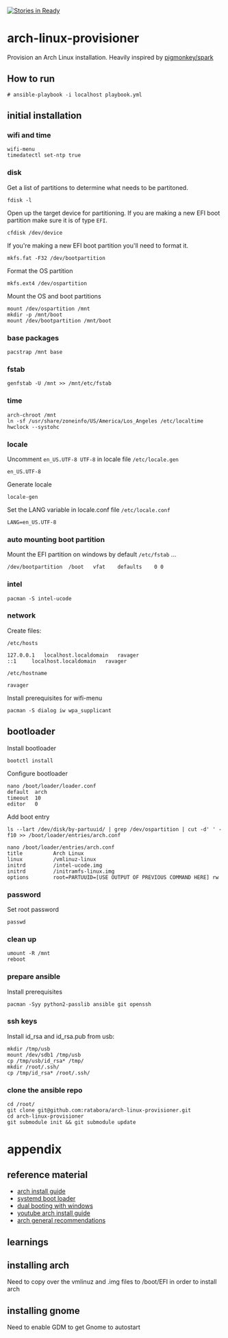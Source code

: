 [![Stories in Ready](https://badge.waffle.io/ratabora/arch-linux-provisioner.png?label=ready&title=Ready)](https://waffle.io/ratabora/arch-linux-provisioner?utm_source=badge)
# arch-linux-provisioner
Provision an Arch Linux installation. Heavily inspired by [pigmonkey/spark](https://github.com/pigmonkey/spark)

## How to run

```
# ansible-playbook -i localhost playbook.yml
```

## initial installation

### wifi and time
```
wifi-menu
timedatectl set-ntp true
```

### disk
Get a list of partitions to determine what needs to be partitoned.
```
fdisk -l
```

Open up the target device for partitioning. If you are making a new EFI boot partition make sure it is of type `EFI`.
```
cfdisk /dev/device
```

If you're making a new EFI boot partition you'll need to format it.
```
mkfs.fat -F32 /dev/bootpartition
```

Format the OS partition
```
mkfs.ext4 /dev/ospartition
```

Mount the OS and boot partitions
```
mount /dev/ospartition /mnt
mkdir -p /mnt/boot
mount /dev/bootpartition /mnt/boot
```

### base packages
```
pacstrap /mnt base
```

### fstab
```
genfstab -U /mnt >> /mnt/etc/fstab
```

### time
```
arch-chroot /mnt
ln -sf /usr/share/zoneinfo/US/America/Los_Angeles /etc/localtime
hwclock --systohc
```

### locale
Uncomment `en_US.UTF-8 UTF-8` in locale file
`/etc/locale.gen`
```
en_US.UTF-8
```

Generate locale
```
locale-gen
```

Set the LANG variable in locale.conf file
`/etc/locale.conf`
```
LANG=en_US.UTF-8
```

### auto mounting boot partition
Mount the EFI partition on windows by default
`/etc/fstab`
...
```
/dev/bootpartition	/boot	vfat	defaults	0 0
```

### intel
```
pacman -S intel-ucode
```

### network
Create files:

`/etc/hosts`

```
127.0.0.1	localhost.localdomain	ravager
::1		localhost.localdomain	ravager
```

`/etc/hostname`
```
ravager
```

Install prerequisites for wifi-menu
```
pacman -S dialog iw wpa_supplicant
```

## bootloader
Install bootloader
```
bootctl install
```

Configure bootloader
```
nano /boot/loader/loader.conf
default  arch
timeout  10
editor   0
```

Add boot entry
```
ls --lart /dev/disk/by-partuuid/ | grep /dev/ospartition | cut -d' ' -f10 >> /boot/loader/entries/arch.conf

nano /boot/loader/entries/arch.conf
title          Arch Linux
linux          /vmlinuz-linux
initrd         /intel-ucode.img
initrd         /initramfs-linux.img
options        root=PARTUUID=[USE OUTPUT OF PREVIOUS COMMAND HERE] rw
```

### password
Set root password
```
passwd
```

### clean up
```
umount -R /mnt
reboot
```

### prepare ansible
Install prerequisites
```
pacman -Syy python2-passlib ansible git openssh
```

### ssh keys
Install id_rsa and id_rsa.pub from usb: 
```
mkdir /tmp/usb
mount /dev/sdb1 /tmp/usb
cp /tmp/usb/id_rsa* /tmp/
mkdir /root/.ssh/
cp /tmp/id_rsa* /root/.ssh/
```

### clone the ansible repo
```
cd /root/
git clone git@github.com:ratabora/arch-linux-provisioner.git
cd arch-linux-provisioner
git submodule init && git submodule update
```

# appendix

## reference material
* [arch install guide](https://wiki.archlinux.org/index.php/Installation_guide)
* [systemd boot loader](https://wiki.archlinux.org/index.php/Systemd-boot)
* [dual booting with windows](https://wiki.archlinux.org/index.php/Dual_boot_with_Windows)
* [youtube arch install guide](https://www.youtube.com/watch?v=MMkST5IjSjY)
* [arch general recommendations](https://wiki.archlinux.org/index.php/General_recommendations)

## learnings

## installing arch
Need to copy over the vmlinuz and .img files to /boot/EFI in order to install arch

## installing gnome
Need to enable GDM to get Gnome to autostart
